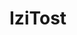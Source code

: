 # IziTost
<script>
    
        @if(Session::has('messege'))
        var type = "{{Session::get('alert-type','info')}}"
        switch (type) {
            case 'success':

                iziToast.success({
                    message: '{{ Session::get('messege') }}',
                    'position':'topRight'
                });
                brack;
            case 'info':
                iziToast.info({
                    message: '{{ Session::get('messege') }}',
                    'position':'topRight'
                });
                brack;
            case 'warning':
                iziToast.warning({
                    message: '{{ Session::get('messege') }}',
                    'position':'topRight'
                });
                break;
            case 'error':
                iziToast.error({
                    message: '{{ Session::get('messege') }}',
                    'position':'topRight'
                });
                break;
        }
        @endif
    </script>

